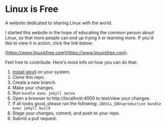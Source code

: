 # Linux is Free
A website dedicated to sharing Linux with the world.

I started this website in the hope of educating the common person about Linux, so that more people can end up trying it or learning more. If you'd like to view it in action, click the link below:

[https://www.linuxisfree.com](https://www.linuxisfree.com).

Feel free to contribute. Here's more info on how you can do that:
1. [Install jekyll](https://jekyllrb.com/docs/installation/) on your system.
2. Clone this repo.
3. Create a new branch.
4. Make your changes.
5. Run `bundle exec jekyll serve`
6. Open a browser to http://localhost:4000 to test/view your changes.
7. If all looks good, please run the following: `JEKYLL_ENV=production bundle exec jekyll build`
8. Stage your changes, commit, and push to your repo.
8. Submit a pull request.
